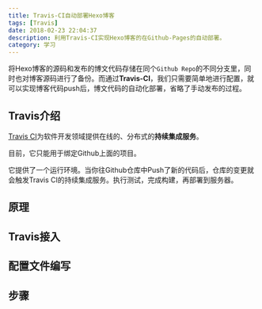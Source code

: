 ```yaml
---
title: Travis-CI自动部署Hexo博客
tags: [Travis]
date: 2018-02-23 22:04:37
description: 利用Travis-CI实现Hexo博客的在Github-Pages的自动部署。
category: 学习
---
```


将Hexo博客的源码和发布的博文代码存储在同个`Github Repo`的不同分支里，同时也对博客源码进行了备份。而通过**Travis-CI**，我们只需要简单地进行配置，就可以实现博客代码push后，博文代码的自动化部署，省略了手动发布的过程。
<!-- more -->

## Travis介绍

[Travis CI](https://travis-ci.org/)为软件开发领域提供在线的、分布式的**持续集成服务**。

目前，它只能用于绑定Github上面的项目。

它提供了一个运行环境。当你往Github仓库中Push了新的代码后，仓库的变更就会触发Travis CI的持续集成服务。执行测试，完成构建，再部署到服务器。


## 原理

## Travis接入

## 配置文件编写

## 步骤



